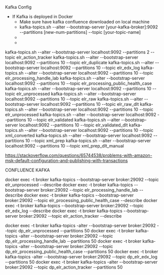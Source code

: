 Kafka Config
- If Kafka is deployed in Docker
  - Make sure have kafka confluence downloaded on local machine
  - kafka-topics.sh --alter --bootstrap-server [your-kafka-broker]:9092 --partitions [new-num-partitions] --topic [your-topic-name]
  - 
  - 
kafka-topics.sh --alter --bootstrap-server localhost:9092 --partitions 2 --topic elr_action_tracker
kafka-topics.sh --alter --bootstrap-server localhost:9092 --partitions 10 --topic elr_duplicate
kafka-topics.sh --alter --bootstrap-server localhost:9092 --partitions 10 --topic elr_edx_log
kafka-topics.sh --alter --bootstrap-server localhost:9092 --partitions 10 --topic elr_processing_handle_lab
kafka-topics.sh --alter --bootstrap-server localhost:9092 --partitions 10 --topic elr_processing_public_health_case
kafka-topics.sh --alter --bootstrap-server localhost:9092 --partitions 10 --topic elr_unprocessed
kafka-topics.sh --alter --bootstrap-server localhost:9092 --partitions 10 --topic elr_raw
kafka-topics.sh --alter --bootstrap-server localhost:9092 --partitions 10 --topic elr_raw_dlt
kafka-topics.sh --alter --bootstrap-server localhost:9092 --partitions 10 --topic elr_unprocessed
kafka-topics.sh --alter --bootstrap-server localhost:9092 --partitions 10 --topic elr_validated
kafka-topics.sh --alter --bootstrap-server localhost:9092 --partitions 10 --topic elr_validated_dlt
kafka-topics.sh --alter --bootstrap-server localhost:9092 --partitions 10 --topic xml_converted
kafka-topics.sh --alter --bootstrap-server localhost:9092 --partitions 10 --topic xml_prep
kafka-topics.sh --alter --bootstrap-server localhost:9092 --partitions 10 --topic xml_prep_dlt_manual


https://stackoverflow.com/questions/65744538/problems-with-amazon-msk-default-configuration-and-publishing-with-transactions




CONFLUENCE KAFKA

docker exec -t broker kafka-topics --bootstrap-server broker:29092 --topic elr_unprocessed  --describe
docker exec -t broker kafka-topics --bootstrap-server broker:29092 --topic elr_processing_handle_lab  --describe
docker exec -t broker kafka-topics --bootstrap-server broker:29092 --topic elr_processing_public_health_case  --describe
docker exec -t broker kafka-topics --bootstrap-server broker:29092 --topic elr_edx_log  --describe
docker exec -t broker kafka-topics --bootstrap-server broker:29092 --topic elr_action_tracker  --describe


docker exec -t broker kafka-topics -alter --bootstrap-server broker:29092 --topic dp_elr_unprocessed --partitions 50
docker exec -t broker kafka-topics -alter --bootstrap-server broker:29092 --topic dp_elr_processing_handle_lab --partitions 50
docker exec -t broker kafka-topics -alter --bootstrap-server broker:29092 --topic dp_elr_processing_public_health_case --partitions 50
docker exec -t broker kafka-topics -alter --bootstrap-server broker:29092 --topic dp_elr_edx_log --partitions 50
docker exec -t broker kafka-topics -alter --bootstrap-server broker:29092 --topic dp_elr_action_tracker --partitions 50

